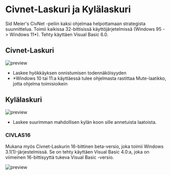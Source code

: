# Civnet-Laskuri ja Kylälaskuri

Sid Meier's CivNet -peliin kaksi ohjelmaa helpottamaan strategista suunnittelua.
Toimii kaikissa 32-bittisissä käyttöjärjetelmissä (Windows 95 -> Windows 11*).
Tehty käyttäen Visual Basic 6.0.

## Civnet-Laskuri

![preview](civnet.png)

- Laskee hyökkäyksen onnistumisen todennäköisyyden
- *Windows 10 tai 11:a käyttäessä tulee ohjelmasta rastittaa Mute-laatikko, jotta ohjelma toimisioikein

## Kylälaskuri

![preview](kyla.png)

- Laskee suurimman mahdollisen kylän koon sille annetuista laatoista.


### CIVLAS16
Mukana myös Civnet-Laskurin 16-bittinen beta-versio, joka toimii Windows 3.1(1)-järjestelmissä.
Se on tehty käyttäen Visual Basic 4.0:a, joka on viimeinen 16-bittisyyttä tukeva Visual Basic -versio.

![preview](civlas16.png)



